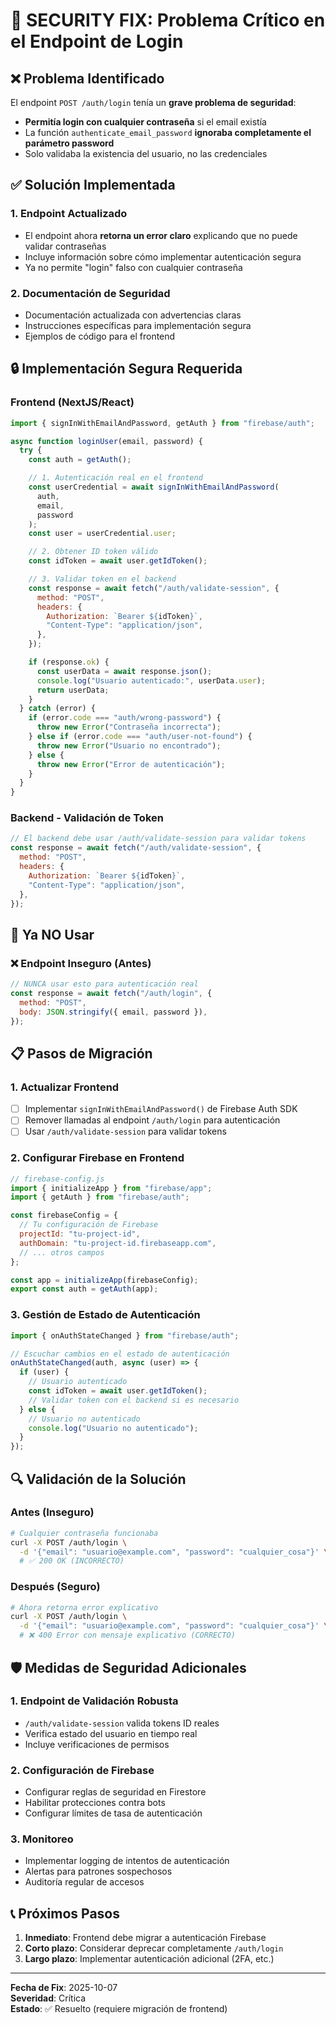 # 🚨 SECURITY FIX: Problema Crítico en el Endpoint de Login

## ❌ Problema Identificado

El endpoint `POST /auth/login` tenía un **grave problema de seguridad**:

- **Permitía login con cualquier contraseña** si el email existía
- La función `authenticate_email_password` **ignoraba completamente el parámetro password**
- Solo validaba la existencia del usuario, no las credenciales

## ✅ Solución Implementada

### 1. Endpoint Actualizado

- El endpoint ahora **retorna un error claro** explicando que no puede validar contraseñas
- Incluye información sobre cómo implementar autenticación segura
- Ya no permite "login" falso con cualquier contraseña

### 2. Documentación de Seguridad

- Documentación actualizada con advertencias claras
- Instrucciones específicas para implementación segura
- Ejemplos de código para el frontend

## 🔒 Implementación Segura Requerida

### Frontend (NextJS/React)

```javascript
import { signInWithEmailAndPassword, getAuth } from "firebase/auth";

async function loginUser(email, password) {
  try {
    const auth = getAuth();

    // 1. Autenticación real en el frontend
    const userCredential = await signInWithEmailAndPassword(
      auth,
      email,
      password
    );
    const user = userCredential.user;

    // 2. Obtener ID token válido
    const idToken = await user.getIdToken();

    // 3. Validar token en el backend
    const response = await fetch("/auth/validate-session", {
      method: "POST",
      headers: {
        Authorization: `Bearer ${idToken}`,
        "Content-Type": "application/json",
      },
    });

    if (response.ok) {
      const userData = await response.json();
      console.log("Usuario autenticado:", userData.user);
      return userData;
    }
  } catch (error) {
    if (error.code === "auth/wrong-password") {
      throw new Error("Contraseña incorrecta");
    } else if (error.code === "auth/user-not-found") {
      throw new Error("Usuario no encontrado");
    } else {
      throw new Error("Error de autenticación");
    }
  }
}
```

### Backend - Validación de Token

```javascript
// El backend debe usar /auth/validate-session para validar tokens
const response = await fetch("/auth/validate-session", {
  method: "POST",
  headers: {
    Authorization: `Bearer ${idToken}`,
    "Content-Type": "application/json",
  },
});
```

## 🚫 Ya NO Usar

### ❌ Endpoint Inseguro (Antes)

```javascript
// NUNCA usar esto para autenticación real
const response = await fetch("/auth/login", {
  method: "POST",
  body: JSON.stringify({ email, password }),
});
```

## 📋 Pasos de Migración

### 1. Actualizar Frontend

- [ ] Implementar `signInWithEmailAndPassword()` de Firebase Auth SDK
- [ ] Remover llamadas al endpoint `/auth/login` para autenticación
- [ ] Usar `/auth/validate-session` para validar tokens

### 2. Configurar Firebase en Frontend

```javascript
// firebase-config.js
import { initializeApp } from "firebase/app";
import { getAuth } from "firebase/auth";

const firebaseConfig = {
  // Tu configuración de Firebase
  projectId: "tu-project-id",
  authDomain: "tu-project-id.firebaseapp.com",
  // ... otros campos
};

const app = initializeApp(firebaseConfig);
export const auth = getAuth(app);
```

### 3. Gestión de Estado de Autenticación

```javascript
import { onAuthStateChanged } from "firebase/auth";

// Escuchar cambios en el estado de autenticación
onAuthStateChanged(auth, async (user) => {
  if (user) {
    // Usuario autenticado
    const idToken = await user.getIdToken();
    // Validar token con el backend si es necesario
  } else {
    // Usuario no autenticado
    console.log("Usuario no autenticado");
  }
});
```

## 🔍 Validación de la Solución

### Antes (Inseguro)

```bash
# Cualquier contraseña funcionaba
curl -X POST /auth/login \
  -d '{"email": "usuario@example.com", "password": "cualquier_cosa"}' \
  # ✅ 200 OK (INCORRECTO)
```

### Después (Seguro)

```bash
# Ahora retorna error explicativo
curl -X POST /auth/login \
  -d '{"email": "usuario@example.com", "password": "cualquier_cosa"}' \
  # ❌ 400 Error con mensaje explicativo (CORRECTO)
```

## 🛡️ Medidas de Seguridad Adicionales

### 1. Endpoint de Validación Robusta

- `/auth/validate-session` valida tokens ID reales
- Verifica estado del usuario en tiempo real
- Incluye verificaciones de permisos

### 2. Configuración de Firebase

- Configurar reglas de seguridad en Firestore
- Habilitar protecciones contra bots
- Configurar límites de tasa de autenticación

### 3. Monitoreo

- Implementar logging de intentos de autenticación
- Alertas para patrones sospechosos
- Auditoría regular de accesos

## 📞 Próximos Pasos

1. **Inmediato**: Frontend debe migrar a autenticación Firebase
2. **Corto plazo**: Considerar deprecar completamente `/auth/login`
3. **Largo plazo**: Implementar autenticación adicional (2FA, etc.)

---

**Fecha de Fix**: 2025-10-07  
**Severidad**: Crítica  
**Estado**: ✅ Resuelto (requiere migración de frontend)
